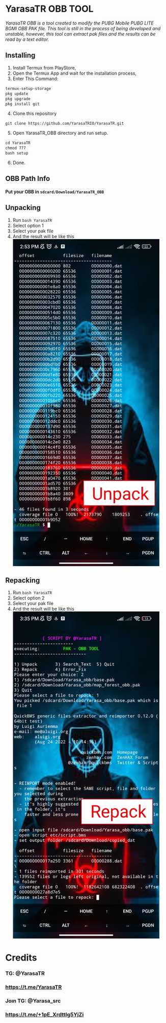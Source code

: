 # YarasaTR OBB TOOL
 _YarasaTR OBB is a tool created to modify the PUBG Mobile PUBG LITE BGMI OBB PAK file. This tool is still in the process of being developed and unstable, however, this tool can extract pak files and the results can be read by a text editor._

## Installing
1. Install Termux from PlayStore,
2. Open the Termux App and wait for the installation process,
3. Enter This Command:
```
termux-setup-storage
pkg update
pkg upgrade
pkg install git
```
4. Clone this repository
```
git clone https://github.com/YarasaTRIO/YarasaTR.git
```
5. Open YarasaTR_OBB directory and run setup.
```
cd YarasaTR
chmod 777
bash setup
```
6. Done.

## OBB Path Info
#### Put your OBB in `sdcard/Download/YarasaTR_OBB`

## Unpacking
1. Run ```bash YarasaTR```
2. Select option 1
3. Select your pak file
4. And the result will be like this
![Result](/screenshot/complete_extraction.jpg)

## Repacking
1. Run ```bash YarasaTR```
2. Select option 2
3. Select your pak file
4. And the result will be like this
![Result](/screenshot/complete_repacking.jpg)

# Credits
### TG: @YarasaTR
### https://t.me/YarasaTR

### Joın TG: @Yarasa_src
### https://t.me/+1pE_XrdttIg5YjZi
